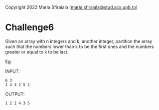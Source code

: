 Copyright 2022 Maria Sfiraiala (maria.sfiraiala@stud.acs.upb.ro)

# Challenge6

Given an array with n integers and k, another integer, partition the array such
that the numbers lower than k to be the first ones and the numbers greater or
equal to k to be last.

Eg:

INPUT:
```
6 3
1 4 3 2 5 2
```

OUTPUT:

```
1 2 2 4 3 5
```